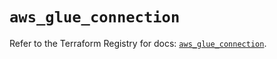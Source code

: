# `aws_glue_connection`

Refer to the Terraform Registry for docs: [`aws_glue_connection`](https://registry.terraform.io/providers/hashicorp/aws/6.13.0/docs/resources/glue_connection).
